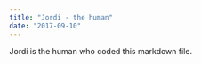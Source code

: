```yaml
---
title: "Jordi - the human"
date: "2017-09-10"
---
```


Jordi is the human who coded this markdown file.